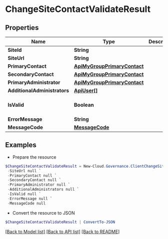 # ChangeSiteContactValidateResult
## Properties

Name | Type | Description | Notes
------------ | ------------- | ------------- | -------------
**SiteId** | **String** |  | [optional] 
**SiteUrl** | **String** |  | [optional] 
**PrimaryContact** | [**ApiMyGroupPrimaryContact**](ApiMyGroupPrimaryContact.md) |  | [optional] 
**SecondaryContact** | [**ApiMyGroupPrimaryContact**](ApiMyGroupPrimaryContact.md) |  | [optional] 
**PrimaryAdministrator** | [**ApiMyGroupPrimaryContact**](ApiMyGroupPrimaryContact.md) |  | [optional] 
**AdditionalAdministrators** | [**ApiUser[]**](ApiUser.md) |  | [optional] 
**IsValid** | **Boolean** |  | [optional] [default to $false]
**ErrorMessage** | **String** |  | [optional] 
**MessageCode** | [**MessageCode**](MessageCode.md) |  | [optional] 

## Examples

- Prepare the resource
```powershell
$ChangeSiteContactValidateResult = New-Cloud.Governance.ClientChangeSiteContactValidateResult  -SiteId null `
 -SiteUrl null `
 -PrimaryContact null `
 -SecondaryContact null `
 -PrimaryAdministrator null `
 -AdditionalAdministrators null `
 -IsValid null `
 -ErrorMessage null `
 -MessageCode null
```

- Convert the resource to JSON
```powershell
$ChangeSiteContactValidateResult | ConvertTo-JSON
```

[[Back to Model list]](../README.md#documentation-for-models) [[Back to API list]](../README.md#documentation-for-api-endpoints) [[Back to README]](../README.md)

